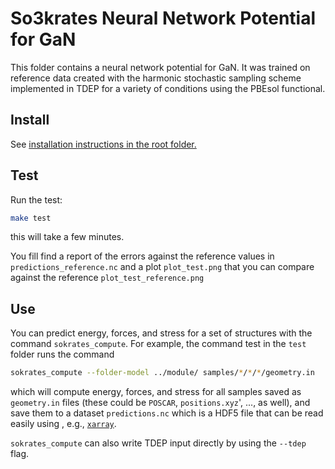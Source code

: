 So3krates Neural Network Potential for GaN
===

This folder contains a neural network potential for GaN. It was trained on reference data created with the harmonic stochastic sampling scheme implemented in TDEP for a variety of conditions using the PBEsol functional.

## Install

See [installation instructions in the root folder.](../README.md#Install)

## Test

Run the test:
```bash
make test
```

this will take a few minutes.

You fill find a report of the errors against the reference values in `predictions_reference.nc` and a plot `plot_test.png` that you can compare against the reference `plot_test_reference.png`

## Use

You can predict energy, forces, and stress for a set of structures with the command `sokrates_compute`. For example, the command test in the `test` folder runs the command

```bash
sokrates_compute --folder-model ../module/ samples/*/*/*/geometry.in
```

which will compute energy, forces, and stress for all samples saved as `geometry.in` files (these could be `POSCAR`, `positions.xyz`', ..., as well), and save them to a dataset `predictions.nc` which is a HDF5 file that can be read easily using , e.g., [`xarray`](https://docs.xarray.dev/en/stable/user-guide/io.html).

`sokrates_compute` can also write TDEP input directly by using the `--tdep` flag.
